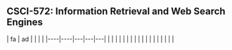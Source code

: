 <h2>CSCI-572: Information Retrieval and Web Search Engines</h2>
| fa | ad |   |   |   |
|----|----|---|---|---|
|    |    |   |   |   |
|    |    |   |   |   |
|    |    |   |   |   |
